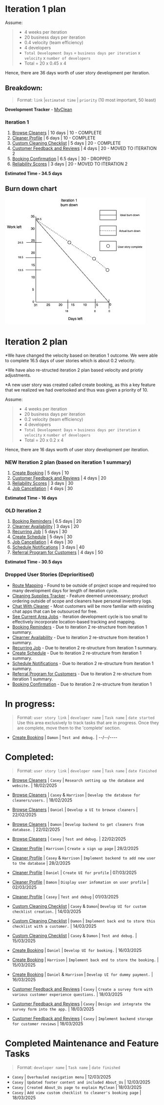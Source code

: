 # Iteration 1 plan
Assume:
> - 4 weeks per iteration
> - 20 business days per iteration
> - 0.4 velocity (team efficiency)
> - 4 developers 
> - `Total Development Days` = `business days per iteration` x `velocity` x `number of developers`
> - Total = 20 x 0.45 x 4

Hence, there are 36 days worth of user story development per iteration.

## Breakdown:
> Format: `link` |`estimated time` | `priority` (10 most important, 50 least)

**Development Tracker** - [MyClean](https://github.com/users/Casey-Summers/projects/1)

### Iteration 1
1. [Browse Cleaners](/user_stories/user_story_browse_cleaners.md) | 10 days | 10 - COMPLETE
2. [Cleaner Profile](/user_stories/user_story_create_cleaner_profile.md) | 6 days | 10 - COMPLETE
3. [Custom Cleaning Checklist](/user_stories/user_story_custom_cleaning_checklist.md) | 5 days | 20 - COMPLETE
4. [Customer Feedback and Reviews](/user_stories/user_story_customer_feedback.md) | 4 days | 20 - MOVED TO ITERATION 2
5. [Booking Confirmation](/user_stories/user_story_booking_confirmation.md) | 6.5 days | 30 - DROPPED
6. [Reliability Scores](/user_stories/user_story_reliability_scores.md) | 3 days | 20 - MOVED TO ITERATION 2

**Estimated Time - 34.5 days**

## Burn down chart
![Burn down chart](/iterations/images/iteration_1_burn_down_1.jpg)


# Iteration 2 plan
*We have changed the velocity based on iteration 1 outcome. We were able to complete 16.5 days of user stories which is about 0.2 velocity.

*We have also re-structed iteration 2 plan based velocity and priotiy adjustments. 

*A new user story was created called create booking, as this a key feature that we realized we had overlooked and thus was given a priority of 10.


Assume:
> - 4 weeks per iteration
> - 20 business days per iteration
> - 0.2 velocity (team efficiency)
> - 4 developers 
> - `Total Development Days` = `business days per iteration` x `velocity` x `number of developers`
> - Total = 20 x 0.2 x 4

Hence, there are 16 days worth of user story development per iteration.

### NEW Iteration 2 plan (based on iteration 1 summary)
1. [Create Booking](/user_stories/create_booking.md) | 5 days | 10 
2. [Customer Feedback and Reviews](/user_stories/user_story_customer_feedback.md) | 4 days | 20 
3. [Reliability Scores](/user_stories/user_story_reliability_scores.md) | 3 days | 30
4. [Job Cancellation](/user_stories/user_story_handle_cancellations.md) | 4 days | 30
   
**Estimated Time - 16 days**


### OLD Iteration 2
1. [Booking Reminders](/user_stories/user_story_booking_reminders.md) | 6.5 days | 20
2. [Clearner Availability](/user_stories/user_story_cleaner_availability) | 3 days | 20
3. [Recurring Job](/user_stories/user_story_recurring_job.md) | 5 days | 30
4. [Create Schedule](/user_stories/user_story_create_schedule.md) | 5 days | 30
5. [Job Cancellation](/user_stories/user_story_handle_cancellations.md) | 4 days | 30
6. [Schedule Notifications](/user_stories/user_story_schedule_notifications.md) | 3 days | 40
7. [Referral Program for Customers](/user_stories/user_story_referral_program_for_customers.md) | 4 days | 50

**Estimated Time - 30.5 days**



### Dropped User Stories (Deprioritised)
* [Route Mapping](/user_stories/user_story_efficient_route_mapping.md) - Found to be outside of project scope and required too many development days for length of iteration cycle.
* [Cleaning Supplies Tracker](/user_stories/user_story_cleaning_supplies_tracking.md) - Feature deemed unnecessary; product ordering outside of scope and cleaners have personal inventory logs. 
* [Chat With Cleaner](/user_stories/user_story_chat_with_hired_cleaner.md) - Most customers will be more familiar with existing chat apps that can be outsourced for free.
* [See Current Area Jobs](/user_stories/user_story_see_current_area_cleaning_jobs.md) - Iteration development cycle is too small to effectively incorporate location-based tracking and mapping.
* [Booking Reminders](/user_stories/user_story_booking_reminders.md) - Due to iteration 2 re-structure from iteration 1 summary.
* [Clearner Availability](/user_stories/user_story_cleaner_availability) - Due to iteration 2 re-structure from iteration 1 summary.
* [Recurring Job](/user_stories/user_story_recurring_job.md) - Due to iteration 2 re-structure from iteration 1 summary.
* [Create Schedule](/user_stories/user_story_create_schedule.md) - Due to iteration 2 re-structure from iteration 1 summary.
* [Schedule Notifications](/user_stories/user_story_schedule_notifications.md) - Due to iteration 2 re-structure from iteration 1 summary.
* [Referral Program for Customers](/user_stories/user_story_referral_program_for_customers.md) - Due to iteration 2 re-structure from iteration 1 summary.
* [Booking Confirmation](/user_stories/user_story_booking_confirmation.md) - Due to iteration 2 re-structure from iteration 1

 

# In progress:
> Format: `user story link` | `developer name` | `Task name` | `date started` <br>
> Use this area exclusively to track tasks that are in progress. Once they are complete, move them to the 'complete' section.


* [Create Booking](/user_stories/create_booking.md) | `Damon` | `Test and debug.` | --/--/----

# Completed:
> Format: `user story link` | `developer name` | `Task name` | `date Finished` <br>
* [Browse Cleaners](/user_stories/user_story_browse_cleaners.md) | `Casey` | `Research setting up the database and website.` | 18/02/2025
* [Browse Cleaners](/user_stories/user_story_browse_cleaners.md) | `Casey` & `Harrison` | `Develop the database for cleaners/users.` | 18/02/2025
* [Browse Cleaners](/user_stories/user_story_browse_cleaners.md) | `Daniel` | `Develop a UI to browse cleaners` | 22/02/2025
* [Browse Cleaners](/user_stories/user_story_browse_cleaners.md) | `Damon` | `Develop backend to get cleaners from database.` | 22/02/2025
* [Browse Cleaners](/user_stories/user_story_browse_cleaners.md) | `Casey` | `Test and debug.` | 22/02/2025


* [Cleaner Profile](/user_stories/user_story_create_cleaner_profile.md)  | `Harrison` | `Create a sign up page` | 28/2/2025
* [Cleaner Profile](/user_stories/user_story_create_cleaner_profile.md)  | `Casey` & `Harrison`  | `Implement backend to add new user to the database` | 28/2/2025
* [Cleaner Profile](/user_stories/user_story_create_cleaner_profile.md)  | `Daniel` | `Create UI for profile` | 07/03/2025
* [Cleaner Profile](/user_stories/user_story_create_cleaner_profile.md)  | `Damon` | `Display user infomation on user profile` | 02/03/2025
* [Cleaner Profile](/user_stories/user_story_create_cleaner_profile.md)  | `Casey` | `Test and debug` | 01/03/2025

* [Custom Cleaning Checklist](/user_stories/user_story_custom_cleaning_checklist.md) | `Casey` & `Damon`| `Develop UI for custom checklist creation.` | 14/03/2025
* [Custom Cleaning Checklist](/user_stories/user_story_custom_cleaning_checklist.md) | `Damon` | `Implement back end to store this checklist with a customer.` | 14/03/2025
* [Custom Cleaning Checklist](/user_stories/user_story_custom_cleaning_checklist.md) | `Casey` & `Damon` | `Test and debug.` | 15/03/2025

* [Create Booking](/user_stories/create_booking.md) | `Daniel` | `Develop UI for booking.` | 16/03/2025
* [Create Booking](/user_stories/create_booking.md) | `Harrison` | `Implement back end to store the booking.` | 15/03/2025
* [Create Booking](/user_stories/create_booking.md) | `Daniel` & `Harrison` | `Develop UI for dummy payment.` | 16/03/2025

* [Customer Feedback and Reviews](/user_stories/user_story_customer_feedback.md) | `Casey` | `Create a survey form with various customer experience questions.` | 18/03/2025
* [Customer Feedback and Reviews](/user_stories/user_story_customer_feedback.md) | `Casey` | `Design and integrate the survey form into the app.` | 18/03/2025
* [Customer Feedback and Reviews](/user_stories/user_story_customer_feedback.md) | `Casey` | `Implement backend storage for customer reviews` | 18/03/2025


 
# Completed Maintenance and Feature Tasks
> Format: `developer name` | `Task name` | `date finished` <br>
* `Casey` | `Overhauled navigation menu` | 12/03/2025
* `Casey` | `Updated footer content and included About_Us` | 12/03/2025
* `Casey` | `Created About_Us page to explain MyClean` | 18/03/2025
* `Casey` | `Add view custom checklist to cleaner's booking page` | 18/03/2025

